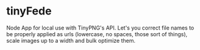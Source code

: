 # tinyFede

Node App for local use with TinyPNG's API.
Let's you correct file names to be properly applied as urls (lowercase, no spaces, those sort of things), scale images up to a width and bulk optimize them.
